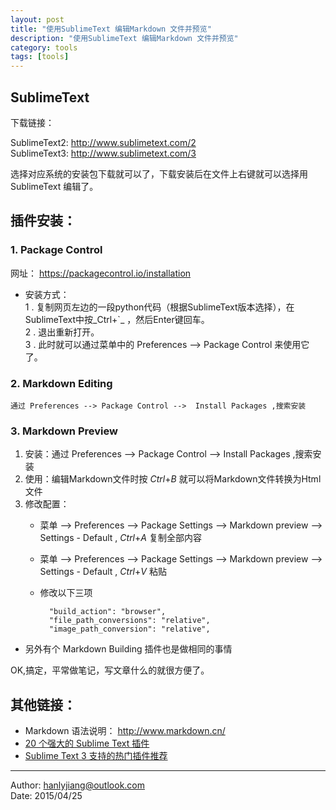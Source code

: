 ```yaml
---
layout: post
title: "使用SublimeText 编辑Markdown 文件并预览"
description: "使用SublimeText 编辑Markdown 文件并预览"
category: tools
tags: [tools]
---
```





## SublimeText       
下载链接：    

SublimeText2:  http://www.sublimetext.com/2   
SublimeText3:  http://www.sublimetext.com/3   

选择对应系统的安装包下载就可以了，下载安装后在文件上右键就可以选择用SublimeText 编辑了。    

## 插件安装：
### 1. Package Control    
网址： https://packagecontrol.io/installation        

- 安装方式：        
    1 . 复制网页左边的一段python代码（根据SublimeText版本选择），在SublimeText中按_Ctrl+`_ ，然后Enter键回车。   
    2 . 退出重新打开。   
    3 . 此时就可以通过菜单中的 Preferences --> Package Control 来使用它了。  

### 2. Markdown Editing     
    通过 Preferences --> Package Control -->  Install Packages ,搜索安装    


### 3. Markdown Preview    
1. 安装：通过 Preferences --> Package Control -->  Install Packages ,搜索安装    
2. 使用：编辑Markdown文件时按 _Ctrl_+_B_  就可以将Markdown文件转换为Html文件        
3. 修改配置：         
    - 菜单 --> Preferences --> Package Settings -->  Markdown preview --> Settings - Default , _Ctrl_+_A_ 复制全部内容    
    - 菜单 --> Preferences --> Package Settings -->  Markdown preview --> Settings - Default , _Ctrl_+_V_ 粘贴        
    - 修改以下三项       
           
            "build_action": "browser",   
            "file_path_conversions": "relative",   
            "image_path_conversion": "relative",   

* 另外有个 Markdown Building 插件也是做相同的事情       


OK,搞定，平常做笔记，写文章什么的就很方便了。   



## 其他链接：    
- Markdown 语法说明： <http://www.markdown.cn/>
- [20 个强大的 Sublime Text 插件][link2]    
- [Sublime Text 3 支持的热门插件推荐][link3]

[link2]: http://www.oschina.net/translate/20-powerful-sublimetext-plugins
[link3]: http://www.imjeff.cn/blog/146/


***********************
Author: <hanlyjiang@outlook.com>       
Date: 2015/04/25       
